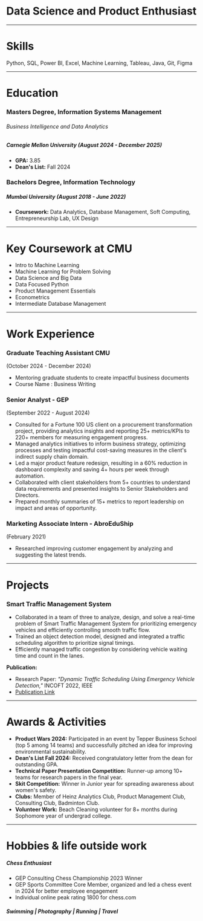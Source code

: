 # Data Science and Product Enthusiast

---
# Skills
Python, SQL, Power BI, Excel, Machine Learning, Tableau, Java, Git, Figma

---

# Education

### **Masters Degree**, Information Systems Management  
###### Business Intelligence and Data Analytics  
##### **Carnegie Mellon University**   (August 2024 - December 2025) 

- **GPA:** 3.85  
- **Dean's List:** Fall 2024  

### **Bachelors Degree**, Information Technology  
##### **Mumbai University**  (August 2018 - June 2022)  

- **Coursework:** Data Analytics, Database Management, Soft Computing, Entrepreneurship Lab, UX Design  

---

# Key Coursework at CMU

- Intro to Machine Learning  
- Machine Learning for Problem Solving  
- Data Science and Big Data  
- Data Focused Python  
- Product Management Essentials
- Econometrics
- Intermediate Database Management  


---

# Work Experience

### Graduate Teaching Assistant **CMU**
(October 2024 - December 2024)
- Mentoring graduate students to create impactful business documents
- Course Name : Business Writing

### Senior Analyst  - **GEP**  
(September 2022 - August 2024)  
- Consulted for a Fortune 100 US client on a procurement transformation project, providing analytics insights and reporting 25+ metrics/KPIs to 220+ members for measuring engagement progress.  
- Managed analytics initiatives to inform business strategy, optimizing processes and testing impactful cost-saving measures in the client's indirect supply chain domain.  
- Led a major product feature redesign, resulting in a 60% reduction in dashboard complexity and saving 4+ hours per week through automation.  
- Collaborated with client stakeholders from 5+ countries to understand data requirements and presented insights to Senior Stakeholders and Directors.  
- Prepared monthly summaries of 15+ metrics to report leadership on impact and areas of opportunity.  

### Marketing Associate Intern -  **AbroEduShip**  
(February 2021)  
- Researched improving customer engagement by analyzing and suggesting the latest trends.  

---

# Projects

### Smart Traffic Management System  
- Collaborated in a team of three to analyze, design, and solve a real-time problem of Smart Traffic Management System for prioritizing emergency vehicles and efficiently controlling smooth traffic flow.  
- Trained an object detection model, designed and integrated a traffic scheduling algorithm to prioritize signal timings.  
- Efficiently managed traffic congestion by considering vehicle waiting time and count in the lanes.  

**Publication:**  
- Research Paper: *"Dynamic Traffic Scheduling Using Emergency Vehicle Detection,"* INCOFT 2022, IEEE  
- [Publication Link](https://ieeexplore.ieee.org/document/10094466)

---

# Awards & Activities

- **Product Wars 2024:** Participated in an event by Tepper Business School (top 5 among 14 teams) and successfully pitched an idea for improving environmental sustainability.  
- **Dean's List Fall 2024:** Received congratulatory letter from the dean for outstanding GPA.  
- **Technical Paper Presentation Competition:** Runner-up among 10+ teams for research papers in the final year.  
- **Skit Competition:** Winner in Junior year for spreading awareness about women's safety.  
- **Clubs:** Member of Heinz Analytics Club, Product Management Club, Consulting Club, Badminton Club.  
- **Volunteer Work:** Beach Cleaning volunteer for 8+ months during Sophomore year of undergrad college.

---
# Hobbies & life outside work

##### Chess Enthusiast
- GEP Consulting Chess Championship 2023 Winner
- GEP Sports Committee Core Member, organized and led a chess event in 2024 for better employee engagement
- Individual online peak rating 1800 for chess.com 

##### Swimming | Photography | Running | Travel
